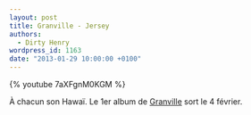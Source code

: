 ```yaml
---
layout: post
title: Granville - Jersey
authors:
  - Dirty Henry
wordpress_id: 1163
date: "2013-01-29 10:00:00 +0100"
---
```


{% youtube 7aXFgnM0KGM %}

À chacun son Hawaï. Le 1er album de
[Granville](http://granvillegranville.bandcamp.com/) sort le 4 février.
